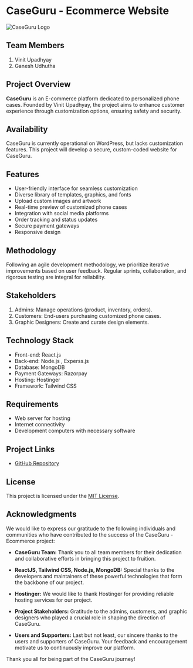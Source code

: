 # CaseGuru - Ecommerce Website

![CaseGuru Logo](https://caseguru.co.in/wp-content/uploads/2023/06/cropped-cropped-cg-logo-300x72.png)

## Team Members

1. Vinit Upadhyay
2. Ganesh Udhutha

## Project Overview

**CaseGuru** is an E-commerce platform dedicated to personalized phone cases. Founded by Vinit Upadhyay, the project aims to enhance customer experience through customization options, ensuring safety and security.

## Availability

CaseGuru is currently operational on WordPress, but lacks customization features. This project will develop a secure, custom-coded website for CaseGuru.

## Features

- User-friendly interface for seamless customization
- Diverse library of templates, graphics, and fonts
- Upload custom images and artwork
- Real-time preview of customized phone cases
- Integration with social media platforms
- Order tracking and status updates
- Secure payment gateways
- Responsive design

## Methodology

Following an agile development methodology, we prioritize iterative improvements based on user feedback. Regular sprints, collaboration, and rigorous testing are integral for reliability.

## Stakeholders

1. Admins: Manage operations (product, inventory, orders).
2. Customers: End-users purchasing customized phone cases.
3. Graphic Designers: Create and curate design elements.

## Technology Stack

- Front-end: React.js
- Back-end: Node.js , Experss.js
- Database: MongoDB
- Payment Gateways: Razorpay
- Hosting: Hostinger
- Framework: Tailwind CSS

## Requirements

- Web server for hosting
- Internet connectivity
- Development computers with necessary software

## Project Links

- [GitHub Repository](https://github.com/vinit84/CaseGuru)

## License

This project is licensed under the [MIT License](LICENSE).

## Acknowledgments

We would like to express our gratitude to the following individuals and communities who have contributed to the success of the CaseGuru - Ecommerce project:

- **CaseGuru Team:** Thank you to all team members for their dedication and collaborative efforts in bringing this project to fruition.

- **ReactJS, Tailwind CSS, Node.js, MongoDB:** Special thanks to the developers and maintainers of these powerful technologies that form the backbone of our project.

- **Hostinger:** We would like to thank Hostinger for providing reliable hosting services for our project.

- **Project Stakeholders:** Gratitude to the admins, customers, and graphic designers who played a crucial role in shaping the direction of CaseGuru.

- **Users and Supporters:** Last but not least, our sincere thanks to the users and supporters of CaseGuru. Your feedback and encouragement motivate us to continuously improve our platform.

Thank you all for being part of the CaseGuru journey!
